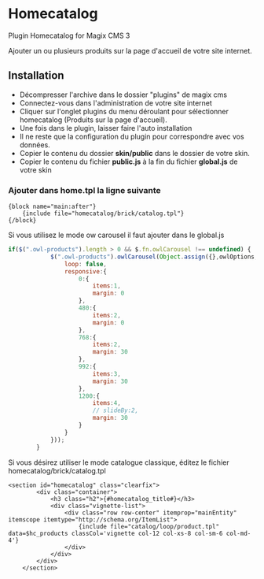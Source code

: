 # Homecatalog
Plugin Homecatalog for Magix CMS 3

Ajouter un ou plusieurs produits sur la page d'accueil de votre site internet.

## Installation
 * Décompresser l'archive dans le dossier "plugins" de magix cms
 * Connectez-vous dans l'administration de votre site internet
 * Cliquer sur l'onglet plugins du menu déroulant pour sélectionner homecatalog (Produits sur la page d'accueil).
 * Une fois dans le plugin, laisser faire l'auto installation
 * Il ne reste que la configuration du plugin pour correspondre avec vos données.
 * Copier le contenu du dossier **skin/public** dans le dossier de votre skin.
 * Copier le contenu du fichier **public.js** à la fin du fichier **global.js** de votre skin

### Ajouter dans home.tpl la ligne suivante

```smarty
{block name="main:after"}
    {include file="homecatalog/brick/catalog.tpl"}
{/block}
````
Si vous utilisez le mode ow carousel il faut ajouter dans le global.js
```javascript
if($(".owl-products").length > 0 && $.fn.owlCarousel !== undefined) {
            $(".owl-products").owlCarousel(Object.assign({},owlOptions,{
                loop: false,
                responsive:{
                    0:{
                        items:1,
                        margin: 0
                    },
                    480:{
                        items:2,
                        margin: 0
                    },
                    768:{
                        items:2,
                        margin: 30
                    },
                    992:{
                        items:3,
                        margin: 30
                    },
                    1200:{
                        items:4,
                        // slideBy:2,
                        margin: 30
                    }
                }
            }));
        }
````
Si vous désirez utiliser le mode catalogue classique, éditez le fichier homecatalog/brick/catalog.tpl
```smarty
<section id="homecatalog" class="clearfix">
        <div class="container">
            <h3 class="h2">{#homecatalog_title#}</h3>
            <div class="vignette-list">
                <div class="row row-center" itemprop="mainEntity" itemscope itemtype="http://schema.org/ItemList">
                    {include file="catalog/loop/product.tpl" data=$hc_products classCol='vignette col-12 col-xs-8 col-sm-6 col-md-4'}
                </div>
            </div>
        </div>
    </section>
````